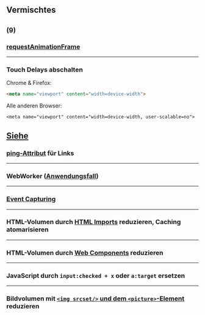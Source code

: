 ## Vermischtes

<small>(9)</small>
---
### [requestAnimationFrame](http://www.html5rocks.com/en/tutorials/speed/animations/)
---
### Touch Delays abschalten

Chrome & Firefox:

```html
<meta name="viewport" content="width=device-width">
```

Alle anderen Browser:

```
<meta name="viewport" content="width=device-width, user-scalable=no">
```
[Siehe](http://updates.html5rocks.com/2013/12/300ms-tap-delay-gone-away)
---
### [ping-Attribut](https://plus.google.com/u/0/wm/1/+IlyaGrigorik/posts/fPJNzUf76Nx) für Links
---
### WebWorker ([Anwendungsfall](https://github.com/Schepp/CSS-Filters-Polyfill))
---
### [Event Capturing](http://signalvnoise.com/posts/3137-using-event-capturing-to-improve-basecamp-page-load-times)
---
### HTML-Volumen durch [HTML Imports](http://w3c.github.io/webcomponents/spec/imports/) reduzieren, Caching atomarisieren
---
### HTML-Volumen durch [Web Components](http://robdodson.me/blog/2013/03/19/custom-elements-intro/) reduzieren
---
### JavaScript durch `input:checked + x` oder `a:target` ersetzen
---
### Bildvolumen mit [`<img srcset/>` und dem `<picture>`-Element](http://responsiveimages.org/) reduzieren
